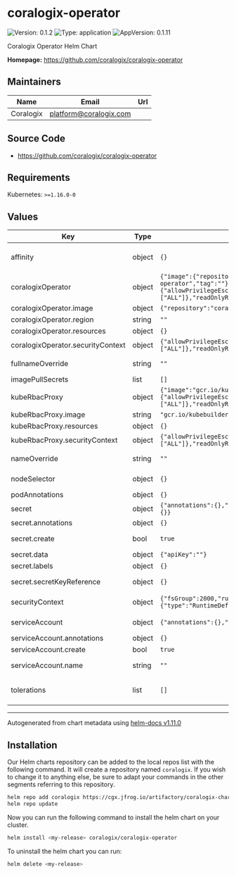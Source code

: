 # coralogix-operator

![Version: 0.1.2](https://img.shields.io/badge/Version-0.1.2-informational?style=flat-square) ![Type: application](https://img.shields.io/badge/Type-application-informational?style=flat-square) ![AppVersion: 0.1.11](https://img.shields.io/badge/AppVersion-0.1.11-informational?style=flat-square)

Coralogix Operator Helm Chart

**Homepage:** <https://github.com/coralogix/coralogix-operator>

## Maintainers

| Name | Email | Url |
| ---- | ------ | --- |
| Coralogix | <platform@coralogix.com> |  |

## Source Code

* <https://github.com/coralogix/coralogix-operator>

## Requirements

Kubernetes: `>=1.16.0-0`

## Values

| Key | Type | Default | Description |
|-----|------|---------|-------------|
| affinity | object | `{}` | ref: https://kubernetes.io/docs/concepts/configuration/assign-pod-node/ |
| coralogixOperator | object | `{"image":{"repository":"coralogixrepo/coralogix-operator","tag":""},"region":"","resources":{},"securityContext":{"allowPrivilegeEscalation":false,"capabilities":{"drop":["ALL"]},"readOnlyRootFilesystem":true}}` | Coralogix operator container config |
| coralogixOperator.image | object | `{"repository":"coralogixrepo/coralogix-operator","tag":""}` | Coralogix operator Image |
| coralogixOperator.region | string | `""` | Coralogix Account Region |
| coralogixOperator.resources | object | `{}` | resource config for Coralogix operator |
| coralogixOperator.securityContext | object | `{"allowPrivilegeEscalation":false,"capabilities":{"drop":["ALL"]},"readOnlyRootFilesystem":true}` | Security context for Coralogix operator container |
| fullnameOverride | string | `""` | Provide a name to substitute for the full names of resources |
| imagePullSecrets | list | `[]` |  |
| kubeRbacProxy | object | `{"image":"gcr.io/kubebuilder/kube-rbac-proxy:v0.13.0","resources":{},"securityContext":{"allowPrivilegeEscalation":false,"capabilities":{"drop":["ALL"]},"readOnlyRootFilesystem":true}}` | kube-rbac-proxy container config |
| kubeRbacProxy.image | string | `"gcr.io/kubebuilder/kube-rbac-proxy:v0.13.0"` | kube-rbac-proxy Image |
| kubeRbacProxy.resources | object | `{}` | resource config for kube-rbac-proxy |
| kubeRbacProxy.securityContext | object | `{"allowPrivilegeEscalation":false,"capabilities":{"drop":["ALL"]},"readOnlyRootFilesystem":true}` | Security context for kube-rbac-proxy container |
| nameOverride | string | `""` | Provide a name in place of kube-prometheus-stack for `app:` labels |
| nodeSelector | object | `{}` | ref: https://kubernetes.io/docs/user-guide/node-selection/ |
| podAnnotations | object | `{}` | Annotations to add to the operator pod |
| secret | object | `{"annotations":{},"create":true,"data":{"apiKey":""},"labels":{},"secretKeyReference":{}}` | Configuration for Coralogix operator secret |
| secret.annotations | object | `{}` | Annotations to add to the Coralogix operator secret |
| secret.create | bool | `true` | Indicates if the Coralogix operator secret should be created |
| secret.data | object | `{"apiKey":""}` | Coralogix operator secret data |
| secret.labels | object | `{}` | Labels to add to the Coralogix operator secret |
| secret.secretKeyReference | object | `{}` | secret.data and secret.secretKeyReference should be mutually exclusive. |
| securityContext | object | `{"fsGroup":2000,"runAsGroup":2000,"runAsNonRoot":true,"runAsUser":2000,"seccompProfile":{"type":"RuntimeDefault"}}` | ref: https://kubernetes.io/docs/tasks/configure-pod-container/security-context/ |
| serviceAccount | object | `{"annotations":{},"create":true,"name":""}` | ref: https://kubernetes.io/docs/tasks/configure-pod-container/configure-service-account/ |
| serviceAccount.annotations | object | `{}` | Annotations to add to the service account |
| serviceAccount.create | bool | `true` | Specifies whether a service account should be created |
| serviceAccount.name | string | `""` | If not set and create is true, a name is generated using the fullname template |
| tolerations | list | `[]` | ref: https://kubernetes.io/docs/concepts/configuration/taint-and-toleration/ |

----------------------------------------------
Autogenerated from chart metadata using [helm-docs v1.11.0](https://github.com/norwoodj/helm-docs/releases/v1.11.0)

## Installation

Our Helm charts repository can be added to the local repos list with the following command. It will create a repository named `coralogix`. If you wish to change it to anything else, be sure to adapt your commands in the other segments referring to this repository.

```bash
helm repo add coralogix https://cgx.jfrog.io/artifactory/coralogix-charts-virtual
helm repo update
```

Now you can run the following command to install the helm chart on your cluster.

```bash
helm install <my-release> coralogix/coralogix-operator
```

To uninstall the helm chart you can run:

```bash
helm delete <my-release>
```